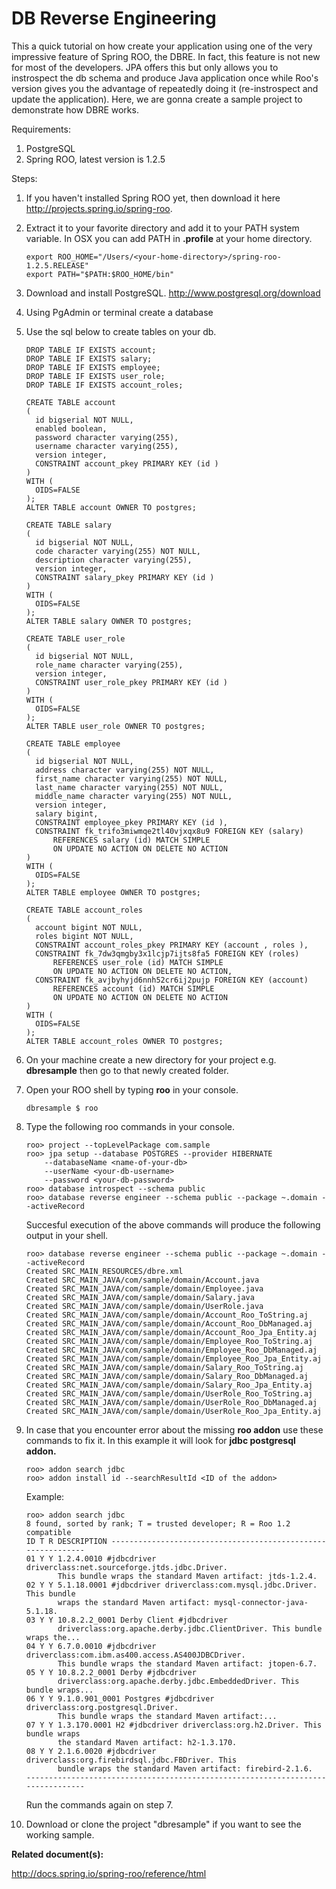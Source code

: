 DB Reverse Engineering
==================

This a quick tutorial on how create your application using one of the very impressive feature of Spring ROO, the DBRE.  In fact, this feature is not new for most of the developers.  JPA offers this but only allows you to instrospect the db schema and produce Java application once while Roo's version gives you the advantage of repeatedly doing it (re-instrospect and update the application).  Here, we are gonna create a sample project to demonstrate how DBRE works.

Requirements:

1. PostgreSQL
2. Spring ROO, latest version is 1.2.5

Steps:

1.	If you haven't installed Spring ROO yet, then download it here http://projects.spring.io/spring-roo. 	
2.	Extract it to your favorite directory and add it to your PATH system variable.  In OSX you can add PATH in <b>.profile</b> at your home directory.
	
	```
	export ROO_HOME="/Users/<your-home-directory>/spring-roo-1.2.5.RELEASE"
	export PATH="$PATH:$ROO_HOME/bin"
	```
		
3.	Download and install PostgreSQL. http://www.postgresql.org/download
4.	Using PgAdmin or terminal create a database
5.	Use the sql below to create tables on your db.

	```
	DROP TABLE IF EXISTS account;
	DROP TABLE IF EXISTS salary;
	DROP TABLE IF EXISTS employee;
	DROP TABLE IF EXISTS user_role;
	DROP TABLE IF EXISTS account_roles;
	
	CREATE TABLE account
	(
	  id bigserial NOT NULL,
	  enabled boolean,
	  password character varying(255),
	  username character varying(255),
	  version integer,
	  CONSTRAINT account_pkey PRIMARY KEY (id )
	)
	WITH (
	  OIDS=FALSE
	);
	ALTER TABLE account OWNER TO postgres;
	
	CREATE TABLE salary
	(
	  id bigserial NOT NULL,
	  code character varying(255) NOT NULL,
	  description character varying(255),
	  version integer,
	  CONSTRAINT salary_pkey PRIMARY KEY (id )
	)
	WITH (
	  OIDS=FALSE
	);
	ALTER TABLE salary OWNER TO postgres;
	
	CREATE TABLE user_role
	(
	  id bigserial NOT NULL,
	  role_name character varying(255),
	  version integer,
	  CONSTRAINT user_role_pkey PRIMARY KEY (id )
	)
	WITH (
	  OIDS=FALSE
	);
	ALTER TABLE user_role OWNER TO postgres;
	
	CREATE TABLE employee
	(
	  id bigserial NOT NULL,
	  address character varying(255) NOT NULL,
	  first_name character varying(255) NOT NULL,
	  last_name character varying(255) NOT NULL,
	  middle_name character varying(255) NOT NULL,
	  version integer,
	  salary bigint,
	  CONSTRAINT employee_pkey PRIMARY KEY (id ),
	  CONSTRAINT fk_trifo3miwmqe2tl40vjxqx8u9 FOREIGN KEY (salary)
	      REFERENCES salary (id) MATCH SIMPLE
	      ON UPDATE NO ACTION ON DELETE NO ACTION
	)
	WITH (
	  OIDS=FALSE
	);
	ALTER TABLE employee OWNER TO postgres;
	
	CREATE TABLE account_roles
	(
	  account bigint NOT NULL,
	  roles bigint NOT NULL,
	  CONSTRAINT account_roles_pkey PRIMARY KEY (account , roles ),
	  CONSTRAINT fk_7dw3qmgby3x1lcjp7ijts8fa5 FOREIGN KEY (roles)
	      REFERENCES user_role (id) MATCH SIMPLE
	      ON UPDATE NO ACTION ON DELETE NO ACTION,
	  CONSTRAINT fk_avjbyhyjd6nnh52cr6ij2pujp FOREIGN KEY (account)
	      REFERENCES account (id) MATCH SIMPLE
	      ON UPDATE NO ACTION ON DELETE NO ACTION
	)
	WITH (
	  OIDS=FALSE
	);
	ALTER TABLE account_roles OWNER TO postgres;
	```

5.	On your machine create a new directory for your project e.g. <b>dbresample</b> then go to that newly created folder.
6.	Open your ROO shell by typing <b>roo</b> in your console.

	```
	dbresample $ roo
	```
7.	Type the following roo commands in your console.

	```
	roo> project --topLevelPackage com.sample
	roo> jpa setup --database POSTGRES --provider HIBERNATE 
		--databaseName <name-of-your-db> 
		--userName <your-db-username> 
		--password <your-db-password> 
	roo> database introspect --schema public 
	roo> database reverse engineer --schema public --package ~.domain --activeRecord
	```
	Succesful execution of the above commands will produce the following output in your shell.
	
	```
	roo> database reverse engineer --schema public --package ~.domain --activeRecord
	Created SRC_MAIN_RESOURCES/dbre.xml
	Created SRC_MAIN_JAVA/com/sample/domain/Account.java
	Created SRC_MAIN_JAVA/com/sample/domain/Employee.java
	Created SRC_MAIN_JAVA/com/sample/domain/Salary.java
	Created SRC_MAIN_JAVA/com/sample/domain/UserRole.java
	Created SRC_MAIN_JAVA/com/sample/domain/Account_Roo_ToString.aj
	Created SRC_MAIN_JAVA/com/sample/domain/Account_Roo_DbManaged.aj
	Created SRC_MAIN_JAVA/com/sample/domain/Account_Roo_Jpa_Entity.aj
	Created SRC_MAIN_JAVA/com/sample/domain/Employee_Roo_ToString.aj
	Created SRC_MAIN_JAVA/com/sample/domain/Employee_Roo_DbManaged.aj
	Created SRC_MAIN_JAVA/com/sample/domain/Employee_Roo_Jpa_Entity.aj
	Created SRC_MAIN_JAVA/com/sample/domain/Salary_Roo_ToString.aj
	Created SRC_MAIN_JAVA/com/sample/domain/Salary_Roo_DbManaged.aj
	Created SRC_MAIN_JAVA/com/sample/domain/Salary_Roo_Jpa_Entity.aj
	Created SRC_MAIN_JAVA/com/sample/domain/UserRole_Roo_ToString.aj
	Created SRC_MAIN_JAVA/com/sample/domain/UserRole_Roo_DbManaged.aj
	Created SRC_MAIN_JAVA/com/sample/domain/UserRole_Roo_Jpa_Entity.aj
	```
8.	In case that you encounter error about the missing <b>roo addon</b> use these commands to fix it. In this example it will look for <b>jdbc postgresql addon.</b>

	```
	roo> addon search jdbc
	roo> addon install id --searchResultId <ID of the addon>
	```
	Example:
	
	```
	roo> addon search jdbc
	8 found, sorted by rank; T = trusted developer; R = Roo 1.2 compatible
	ID T R DESCRIPTION -------------------------------------------------------------
	01 Y Y 1.2.4.0010 #jdbcdriver driverclass:net.sourceforge.jtds.jdbc.Driver.
	       This bundle wraps the standard Maven artifact: jtds-1.2.4.
	02 Y Y 5.1.18.0001 #jdbcdriver driverclass:com.mysql.jdbc.Driver. This bundle
	       wraps the standard Maven artifact: mysql-connector-java-5.1.18.
	03 Y Y 10.8.2.2_0001 Derby Client #jdbcdriver
	       driverclass:org.apache.derby.jdbc.ClientDriver. This bundle wraps the...
	04 Y Y 6.7.0.0010 #jdbcdriver driverclass:com.ibm.as400.access.AS400JDBCDriver.
	       This bundle wraps the standard Maven artifact: jtopen-6.7.
	05 Y Y 10.8.2.2_0001 Derby #jdbcdriver
	       driverclass:org.apache.derby.jdbc.EmbeddedDriver. This bundle wraps...
	06 Y Y 9.1.0.901_0001 Postgres #jdbcdriver driverclass:org.postgresql.Driver.
	       This bundle wraps the standard Maven artifact:...
	07 Y Y 1.3.170.0001 H2 #jdbcdriver driverclass:org.h2.Driver. This bundle wraps
	       the standard Maven artifact: h2-1.3.170.
	08 Y Y 2.1.6.0020 #jdbcdriver driverclass:org.firebirdsql.jdbc.FBDriver. This
	       bundle wraps the standard Maven artifact: firebird-2.1.6.
	--------------------------------------------------------------------------------
	```
	
	Run the commands again on step 7.
10.	Download or clone the project "dbresample" if you want to see the working sample.


<b>Related document(s):</b>

http://docs.spring.io/spring-roo/reference/html